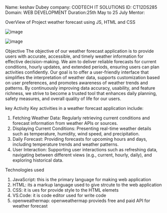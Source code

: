 Name: keshav Dubey
company: CODTECH IT SOLUTIONS
ID: CT12DS285
Domain: WEB DEVELOPMENT
Duration:25th May to 25 July
Mentor:

OverView of Project 
weather forecast using JS, HTML and CSS

![image](https://github.com/KeshavDubey13/CODTECH-Task2/assets/83154845/b2acab66-9d79-435e-abf3-aa520d53a35d)

![image](https://github.com/KeshavDubey13/CODTECH-Task2/assets/83154845/fbc67caa-03eb-472a-84d5-156516c47006)

Objective 
The objective of our weather forecast application is to provide users with accurate, accessible, and timely weather information for effective decision-making. We aim to deliver reliable forecasts for current conditions, hourly updates, and extended periods, ensuring users can plan activities confidently. Our goal is to offer a user-friendly interface that simplifies the interpretation of weather data, supports customization based on user preferences, and promotes awareness of weather trends and patterns. By continuously improving data accuracy, usability, and feature richness, we strive to become a trusted tool that enhances daily planning, safety measures, and overall quality of life for our users.

key Activity 
Key activities in a weather forecast application include:
1. Fetching Weather Data: Regularly retrieving current conditions and forecast information from weather APIs or sources.
2. Displaying Current Conditions: Presenting real-time weather details such as temperature, humidity, wind speed, and precipitation.
3. Daily Forecast: Providing forecasts for upcoming hours and days, including temperature trends and weather patterns.
4. User Interaction: Supporting user interactions such as refreshing data, navigating between different views (e.g., current, hourly, daily), and exploring historical data.

Technologies used
1. JavaScript: this is the primary language for making web application 
2. HTML: its a markup language used to give strcute to the web application
3. CSS: it is ues for provide style to the HTML elemets 
4. VS.Code: it is code editor used for write code
5. openweathermap: openweathermap provieds free and paid API for weather forecast 




